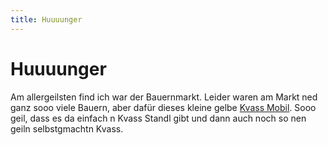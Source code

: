 ```yaml
---
title: Huuuunger
---
```


# Huuuunger

Am allergeilsten find ich war der Bauernmarkt. Leider waren am Markt ned ganz sooo viele Bauern, aber dafür dieses kleine gelbe <a href="https://kio-trunk.com/" target="_blank">Kvass Mobil</a>. Sooo geil, dass es da einfach n Kvass Standl gibt und dann auch noch so nen geiln selbstgmachtn Kvass.

<AnImage src="berlin/berlin-4.jpg" class="mb-5" />

<CardContainer>
    <CardColumn>
        <LocationCard 
            title="Satyam" 
            subtitle="Goethestraße 5, 10623 Berlin, Germany" 
            link="https://goo.gl/maps/5qBhTBSUk7xLGqec6"
            tag="Indisch/Veg"
            description="Uuuuur geiles indisches, vegetarisches Essen. Also würd ich in Berlin wohnen, dann würd ich mich bei Satyam echt von oben bis unten durchkosten." />
    </CardColumn>
    <CardColumn>
        <LocationCard 
            title="Bauernmarkt" 
            subtitle="Lübbener Str. 5-15, 10997 Berlin, Germany" 
            link="https://goo.gl/maps/Y2uga2xqGwXQ6NoS8"
            tag="Markt"
            description="Ein echt, echt sau geiler und echt riesiger Markt. Ohne nem Tipp von meinem Host wär ich hier nie vorbeigelaufen. Total geil zum einfach mal ur langsam durchschlendern. Leider nur am Dienstag, Freitag und Samstag offen, aber hier gibt's so viele verschiedene und sau gute Sachen. Das allergeilste ist wie schon gesagt das kleine gelbe Kvass Mobil, das kann man echt mal auschecken." />
    </CardColumn>
    <CardColumn>
        <LocationCard 
            title="Markthalle Neun" 
            subtitle="Eisenbahnstraße 42/43, 10997 Berlin, Germany" 
            link="https://goo.gl/maps/r8EVEFhdQW5kj2yB8"
            tag="Markt"
            description="Fette Halle. Hier hab ich das erste mal diese Urkarotte gesehen und gekauft. Ansonsten gibt's auch so Fertigzeugs zum dort essen und echt viel Gemüse aus dem Schwarzwald." />
    </CardColumn>
</CardContainer>